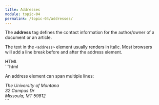 ```yaml
---
title: Addresses
module: topic-04
permalink: /topic-04/addresses/
---
```


<div class="divider-heading"></div>

The **address** tag defines the contact information for the author/owner of a document or an article.

The text in the `<address>` element usually renders in italic. Most browsers will add a line break before and after the address element.


<div id="code-heading">HTML</div>
```html
<p>An address element can span multiple lines:</p>
<address>
  The University of Montana<br />
  32 Campus Dr<br />
  Missoula, MT 59812
</address>
```


<div class="codepen-embed">
  <p data-height="400" data-theme-id="30567" data-slug-hash="gvxoQe" data-default-tab="html,result" data-user="Media-Ed-Online" data-pen-title="Semantic HTML, Addresses" class="codepen"></p>
</div>
